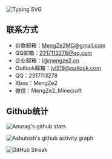 ![Typing SVG](https://readme-typing-svg.demolab.com/?lines=欢迎来到梦泽的Github主页！)
## 联系方式
- 谷歌邮箱：MengZe2MC@gmail.com
- QQ邮箱：2317113278@qq.com
- 企业邮箱：i@mengze2.cn
- Outlook邮箱：lyl518@outlook.com
- QQ：2317113278
- Xbox：MengZe2
- 微信：MengZe2_Minecraft

## Github统计
![Anurag's github stats](https://github-readme-stats.vercel.app/api?username=MengZeMC&show_icons=true&theme=radical)

![Ashutosh's github activity graph](https://github-readme-activity-graph.vercel.app/graph?username=MengZC&theme=dracula)

![GitHub Streak](https://streak-stats.demolab.com/?user=MengZeMC)
